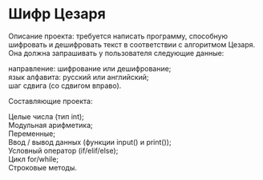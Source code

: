 # Шифр Цезаря

Описание проекта: требуется написать программу, способную шифровать и дешифровать текст в соответствии с алгоритмом Цезаря. Она должна запрашивать у пользователя следующие данные:  

направление: шифрование или дешифрование;  
язык алфавита: русский или английский;  
шаг сдвига (со сдвигом вправо).  

Составляющие проекта:  

Целые числа (тип int);  
Модульная арифметика;  
Переменные;  
Ввод / вывод данных (функции input() и print());  
Условный оператор (if/elif/else);  
Цикл for/while;  
Строковые методы.  
